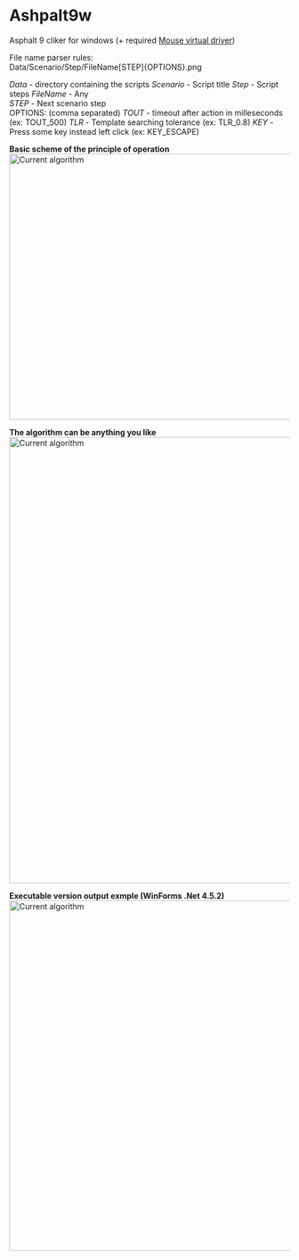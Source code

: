 # Ashpalt9w
Asphalt 9 cliker for windows (+ required <a href="https://tetherscript.s3-us-west-2.amazonaws.com/HVDK/HVDK+Standard_2.1_Installer.exe">Mouse virtual driver</a>)

File name parser rules:  
Data/Scenario/Step/FileName[STEP]{OPTIONS}.png

_Data_ - directory containing the scripts
_Scenario_ - Script title
_Step_ - Script steps
_FileName_ - Any  
_STEP_ - Next scenario step  
OPTIONS: (comma separated)
_TOUT_ - timeout after action in milleseconds (ex: TOUT_500)
_TLR_ - Template searching tolerance (ex: TLR_0.8) 
_KEY_ - Press some key instead left click (ex: KEY_ESCAPE)


**Basic scheme of the principle of operation**  
<img src="https://github.com/yaldabaoth444/Ashpalt9w/blob/main/Readme/base-processing.png" alt="Сurrent algorithm" width="800" height="477">

**The algorithm can be anything you like**  
<img src="https://github.com/yaldabaoth444/Ashpalt9w/blob/main/Readme/%D0%A1urrent%20algorithm.png" alt="Сurrent algorithm" width="766" height="800">

**Executable version output exmple (WinForms .Net 4.5.2)**  
<img src="https://github.com/yaldabaoth444/Ashpalt9w/blob/main/Readme/windows version.png" alt="Сurrent algorithm" width="659" height="628">
